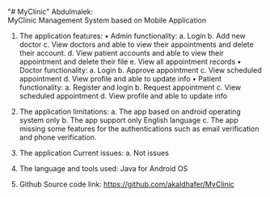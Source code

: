 "# MyClinic" 
Abdulmalek:          
MyClinic Management System based on Mobile Application

1.	The application features:
•	Admin functionality: 
a.	Login
b.	Add new doctor 
c.	View doctors and able to view their appointments and delete their account.
d.	View patient accounts and able to view their appointment and delete their file
e.	View all appointment records
•	Doctor functionality: 
a.	Login
b.	Approve appointment 
c.	View scheduled appointment
d.	View profile and able to update info
•	Patient functionality:
a.	Register and login
b.	Request appointment
c.	View scheduled appointment
d.	View profile and able to update info

2.	The application limitations:
a.	The app based on android operating system only 
b.	The app support only English language 
c.	The app missing some features for the authentications such as email verification and phone verification. 
3.	The application Current issues:
a.	Not issues
4.	The language and tools used: Java for Android OS 
5.	Github Source code link:  https://github.com/akaldhafer/MyClinic 
